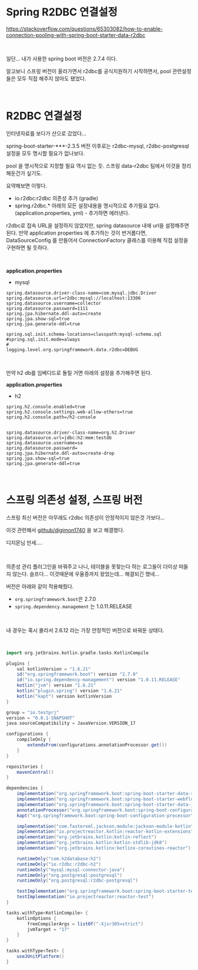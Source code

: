 # Spring R2DBC 연결설정

https://stackoverflow.com/questions/65303082/how-to-enable-connection-pooling-with-spring-boot-starter-data-r2dbc

<br>

일단... 내가 사용한 spring boot 버전은 2.7.4 이다.<br>

알고보니 스프링 버전이 올라가면서 r2dbc를 공식지원하기 시작하면서, pool 관련설정들은 모두 직접 해주지 않아도 됐었다.<br>

<br>

# R2DBC 연결설정

인터넷자료를 보다가 산으로 갔었다...

spring-boot-starter-***-2.3.5 버전 이후로는 r2dbc-mysql, r2dbc-postgresql 설정을 모두 명시할 필요가 없나보다. <br>

pool 을 명시적으로 지정할 필요 역시 없는 듯. 스프링 data-r2dbc 팀에서 이것을 정리해둔건가 싶기도.<br>

요약해보면 이렇다.

- io.r2dbc:r2dbc 의존성 추가 (gradle)
- spring.r2dbc.* 아래의 모든 설정내용을 명시적으로 추가필요 없다.(application.properties, yml) - 추가하면 에러낸다.

r2dbc로 접속 URL을 설정하지 않았지만, spring datasource 내에 url을 설정해주면 된다. 만약 application properties 에 추가하는 것이 번거롭다면, DataSourceConfig 를 만들어서 ConnectionFactory 클래스를 이용해 직접 설정을 구현하면 될 듯하다.

<br>

**application.properties**

- mysql

```plain
spring.datasource.driver-class-name=com.mysql.jdbc.Driver
spring.datasource.url=r2dbc:mysql://localhost:13306
spring.datasource.username=collector
spring.datasource.password=1111
spring.jpa.hibernate.ddl-auto=create
spring.jpa.show-sql=true
spring.jpa.generate-ddl=true

spring.sql.init.schema-locations=classpath:mysql-schema.sql
#spring.sql.init.mode=always
#
logging.level.org.springframework.data.r2dbc=DEBUG
```

<br>

만약 h2 db를 임베디드로 돌릴 거면 아래의 설정을 추가해주면 된다.

**application.properties**

- h2

```plain
spring.h2.console.enabled=true
spring.h2.console.settings.web-allow-others=true
spring.h2.console.path=/h2-console


spring.datasource.driver-class-name=org.h2.Driver
spring.datasource.url=jdbc:h2:mem:testdb
spring.datasource.username=sa
spring.datasource.password=
spring.jpa.hibernate.ddl-auto=create-drop
spring.jpa.show-sql=true
spring.jpa.generate-ddl=true
```

<br>

# 스프링 의존성 설정, 스프링 버전

스프링 최신 버전은 아무래도 r2dbc 의존성이 안정적이지 않은것 가보다...<br>

이것 관련해서 [github/digimon1740](https://github.com/digimon1740/fastcampus-userservice/blob/master/build.gradle.kts) 을 보고 해결했다.<br>

디지몬님 만세....<br>

<br>

의존성 관리 플러그인을 바꿔주고 나니, 테이블을 못찾는다 하는 로그들이 더이상 떠들지 않는다. 슬프다... 이것때문에 우울증까지 왔었는데... 해결되긴 했네...<br>

버전은 아래와 같이 적용해줬다.

- `org.springframework.boot`은 2.7.0
- `spring.dependency.management` 는 1.0.11.RELEASE <BR>

<br>

내 경우는 혹시 몰라서 2.6.12 라는 가장 안정적인 버전으로 바꿔둔 상태다.<br>

<br>

```groovy
import org.jetbrains.kotlin.gradle.tasks.KotlinCompile

plugins {
	val kotlinVersion = "1.6.21"
	id("org.springframework.boot") version "2.7.0"
	id("io.spring.dependency-management") version "1.0.11.RELEASE"
	kotlin("jvm") version "1.6.21"
	kotlin("plugin.spring") version "1.6.21"
	kotlin("kapt") version kotlinVersion
}

group = "io.testprj"
version = "0.0.1-SNAPSHOT"
java.sourceCompatibility = JavaVersion.VERSION_17

configurations {
	compileOnly {
		extendsFrom(configurations.annotationProcessor.get())
	}
}

repositories {
	mavenCentral()
}

dependencies {
	implementation("org.springframework.boot:spring-boot-starter-data-r2dbc")
	implementation("org.springframework.boot:spring-boot-starter-webflux")
	implementation("org.springframework.boot:spring-boot-starter-data-jpa")
	annotationProcessor("org.springframework.boot:spring-boot-configuration-processor")
	kapt("org.springframework.boot:spring-boot-configuration-processor")

	implementation("com.fasterxml.jackson.module:jackson-module-kotlin")
	implementation("io.projectreactor.kotlin:reactor-kotlin-extensions")
	implementation("org.jetbrains.kotlin:kotlin-reflect")
	implementation("org.jetbrains.kotlin:kotlin-stdlib-jdk8")
	implementation("org.jetbrains.kotlinx:kotlinx-coroutines-reactor")

	runtimeOnly("com.h2database:h2")
	runtimeOnly("io.r2dbc:r2dbc-h2")
	runtimeOnly("mysql:mysql-connector-java")
	runtimeOnly("org.postgresql:postgresql")
	runtimeOnly("org.postgresql:r2dbc-postgresql")

	testImplementation("org.springframework.boot:spring-boot-starter-test")
	testImplementation("io.projectreactor:reactor-test")
}

tasks.withType<KotlinCompile> {
	kotlinOptions {
		freeCompilerArgs = listOf("-Xjsr305=strict")
		jvmTarget = "17"
	}
}

tasks.withType<Test> {
	useJUnitPlatform()
}

```

<br>






